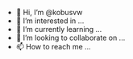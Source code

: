 - 👋 Hi, I’m @kobusvw
- 👀 I’m interested in ...
- 🌱 I’m currently learning ...
- 💞️ I’m looking to collaborate on ...
- 📫 How to reach me ...

<!---
kobusvw/kobusvw is a ✨ special ✨ repository because its `README.md` (this file) appears on your GitHub profile.
You can click the Preview link to take a look at your changes.
--->
